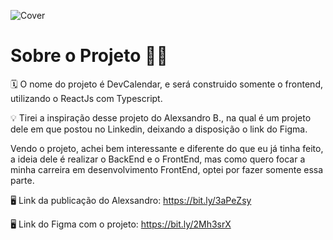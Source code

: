 ![Cover](https://user-images.githubusercontent.com/44401595/103287233-bee29180-49c0-11eb-91e5-2f12a3041f18.png)

# Sobre o Projeto 👨‍💻

🗓 O nome do projeto é DevCalendar, e será construido somente o frontend, utilizando o ReactJs com Typescript. 

💡 Tirei a inspiração desse projeto do Alexsandro B., na qual é um projeto dele em que postou no Linkedin, deixando a disposição o link do Figma.

Vendo o projeto, achei bem interessante e diferente do que eu já tinha feito, a ideia dele é realizar o BackEnd e o FrontEnd, mas como quero focar 
a minha carreira em desenvolvimento FrontEnd, optei por fazer somente essa parte.

&#128421; Link da publicação do Alexsandro: https://bit.ly/3aPeZsy

&#128421; Link do Figma com o projeto: https://bit.ly/2Mh3srX
